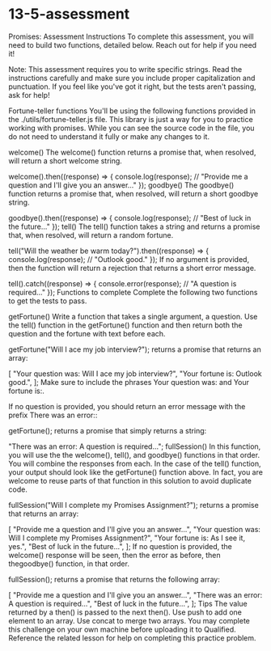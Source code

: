 # 13-5-assessment

Promises: Assessment
Instructions
To complete this assessment, you will need to build two functions, detailed below. Reach out for help if you need it!

Note: This assessment requires you to write specific strings. Read the instructions carefully and make sure you include proper capitalization and punctuation. If you feel like you've got it right, but the tests aren't passing, ask for help!

Fortune-teller functions
You'll be using the following functions provided in the ./utils/fortune-teller.js file. This library is just a way for you to practice working with promises. While you can see the source code in the file, you do not need to understand it fully or make any changes to it.

welcome()
The welcome() function returns a promise that, when resolved, will return a short welcome string.

welcome().then((response) => {
  console.log(response);
  // "Provide me a question and I'll give you an answer..."
});
goodbye()
The goodbye() function returns a promise that, when resolved, will return a short goodbye string.

goodbye().then((response) => {
  console.log(response);
  // "Best of luck in the future..."
});
tell()
The tell() function takes a string and returns a promise that, when resolved, will return a random fortune.

tell("Will the weather be warm today?").then((response) => {
  console.log(response);
  // "Outlook good."
});
If no argument is provided, then the function will return a rejection that returns a short error message.

tell().catch((response) => {
  console.error(response);
  // "A question is required..."
});
Functions to complete
Complete the following two functions to get the tests to pass.

getFortune()
Write a function that takes a single argument, a question. Use the tell() function in the getFortune() function and then return both the question and the fortune with text before each.

getFortune("Will I ace my job interview?");
returns a promise that returns an array:

[
  "Your question was: Will I ace my job interview?",
  "Your fortune is: Outlook good.",
];
Make sure to include the phrases Your question was: and Your fortune is:.

If no question is provided, you should return an error message with the prefix There was an error::

getFortune();
returns a promise that simply returns a string:

"There was an error: A question is required...";
fullSession()
In this function, you will use the the welcome(), tell(), and goodbye() functions in that order. You will combine the responses from each. In the case of the tell() function, your output should look like the getFortune() function above. In fact, you are welcome to reuse parts of that function in this solution to avoid duplicate code.

fullSession("Will I complete my Promises Assignment?");
returns a promise that returns an array:

[
  "Provide me a question and I'll give you an answer...",
  "Your question was: Will I complete my Promises Assignment?",
  "Your fortune is: As I see it, yes.",
  "Best of luck in the future...",
];
If no question is provided, the welcome() response will be seen, then the error as before, then thegoodbye() function, in that order.

fullSession();
returns a promise that returns the following array:

[
  "Provide me a question and I'll give you an answer...",
  "There was an error: A question is required...",
  "Best of luck in the future...",
];
Tips
The value returned by a then() is passed to the next then().
Use push to add one element to an array.
Use concat to merge two arrays.
You may complete this challenge on your own machine before uploading it to Qualified.
Reference the related lesson for help on completing this practice problem.
